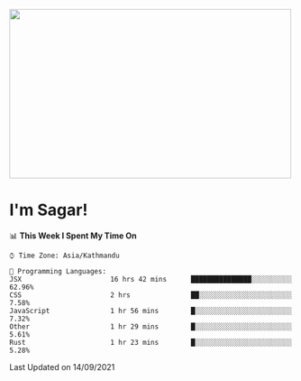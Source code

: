 
<img src="https://media.giphy.com/media/3ornk57KwDXf81rjWM/giphy.gif" width="500" height="300" frameBorder="0" class="giphy-embed" allowFullScreen></img>

#   I'm Sagar!

<!--START_SECTION:waka-->
📊 **This Week I Spent My Time On** 

```text
⌚︎ Time Zone: Asia/Kathmandu

💬 Programming Languages: 
JSX                      16 hrs 42 mins      ███████████████░░░░░░░░░░   62.96% 
CSS                      2 hrs               ██░░░░░░░░░░░░░░░░░░░░░░░   7.58% 
JavaScript               1 hr 56 mins        █░░░░░░░░░░░░░░░░░░░░░░░░   7.32% 
Other                    1 hr 29 mins        █░░░░░░░░░░░░░░░░░░░░░░░░   5.61% 
Rust                     1 hr 23 mins        █░░░░░░░░░░░░░░░░░░░░░░░░   5.28%

```


 Last Updated on 14/09/2021
<!--END_SECTION:waka-->
